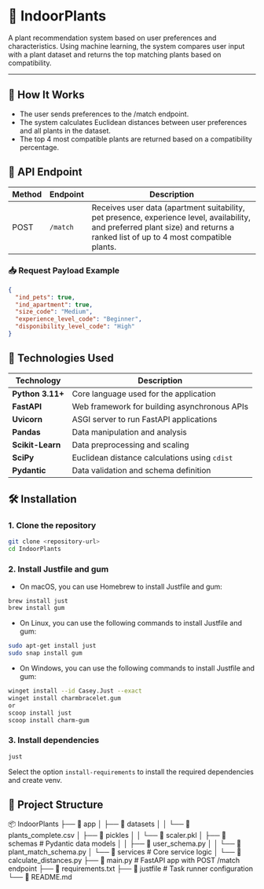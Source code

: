 # 🌿 IndoorPlants

A plant recommendation system based on user preferences and characteristics. Using machine learning, the system compares user input with a plant dataset and returns the top matching plants based on compatibility.

---

## 🧠 How It Works
- The user sends preferences to the /match endpoint.
- The system calculates Euclidean distances between user preferences and all plants in the dataset.
- The top 4 most compatible plants are returned based on a compatibility percentage.

## 🚀 API Endpoint

| Method | Endpoint | Description |
|--------|----------|-------------|
| POST   | `/match` | Receives user data (apartment suitability, pet presence, experience level, availability, and preferred plant size) and returns a ranked list of up to 4 most compatible plants. |

### 📥 Request Payload Example

```json
{
  "ind_pets": true,
  "ind_apartment": true,
  "size_code": "Medium",
  "experience_level_code": "Beginner",
  "disponibility_level_code": "High"
}   
```

## 🧰 Technologies Used

| Technology       | Description                                   |
| ---------------- | --------------------------------------------- |
| **Python 3.11+** | Core language used for the application        |
| **FastAPI**      | Web framework for building asynchronous APIs  |
| **Uvicorn**      | ASGI server to run FastAPI applications       |
| **Pandas**       | Data manipulation and analysis                |
| **Scikit-Learn** | Data preprocessing and scaling                |
| **SciPy**        | Euclidean distance calculations using `cdist` |
| **Pydantic**     | Data validation and schema definition         |


## 🛠️ Installation

### 1. Clone the repository

```bash
git clone <repository-url>
cd IndoorPlants
```

### 2. Install Justfile and gum

- On macOS, you can use Homebrew to install Justfile and gum:

```bash
brew install just
brew install gum
```

- On Linux, you can use the following commands to install Justfile and gum:

```bash
sudo apt-get install just
sudo snap install gum
```

- On Windows, you can use the following commands to install Justfile and gum:

```bash
winget install --id Casey.Just --exact
winget install charmbracelet.gum
or
scoop install just
scoop install charm-gum
```

### 3. Install dependencies

```bash
just
```

Select the option `install-requirements` to install the required dependencies and create venv.

## 📁 Project Structure

📦 IndoorPlants
├── 📂 app
│ ├── 📂 datasets
│ │ └── 📄 plants_complete.csv
│ ├── 📂 pickles 
│ │ └── 📄 scaler.pkl
│ ├── 📂 schemas # Pydantic data models
│ │ ├── 📄 user_schema.py 
│ │ └── 📄 plant_match_schema.py 
│ └── 📂 services # Core service logic
│ └── 📄 calculate_distances.py
├── 📄 main.py # FastAPI app with POST /match endpoint
├── 📄 requirements.txt 
├── 📄 justfile # Task runner configuration
└── 📄 README.md 